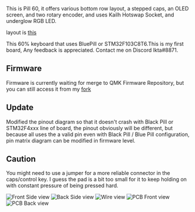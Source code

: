 This is Pill 60, it offers various bottom row layout, a stepped caps, an OLED screen, and two rotary encoder, and uses Kailh Hotswap Socket, and underglow RGB LED.

layout is [this](http://www.keyboard-layout-editor.com/##@_name=Pill60&author=IktaS%3B&@_a:7&f:7%3B&=1&=1&=1&=1&=1&=1&=1&=1&=1&=1&=1&=1&=1&_c=%2300ffdd%3B&=1&=1%3B&@_c=%23cccccc&w:1.5%3B&=1.5&=1&=1&=1&=1&=1&=1&=1&=1&=1&=1&=1&=1&_c=%2300cc55&w:1.5%3B&=1.5%3B&@_c=%2350d38a&w:1.75%3B&=1.75&_c=%23cccccc%3B&=1&=1&=1&=1&=1&=1&=1&=1&=1&=1&=1&_c=%2300cc55&w:2.25%3B&=2.25%3B&@_c=%23aaaacc&w:2.25%3B&=2.25&_c=%23cccccc%3B&=1&=1&=1&=1&=1&=1&=1&=1&=1&=1&_c=%23cc77cc&w:1.75%3B&=1.75&=1%3B&@_c=%23995555&w:1.25%3B&=1.25&_w:1.25%3B&=1.25&_w:1.25%3B&=1.25&_c=%23889988&w:6.25%3B&=6.25&_c=%23558899&w:1.25%3B&=1.25&_w:1.25%3B&=1.25&_w:1.25%3B&=1.25&_w:1.25%3B&=1.25%3B&@_c=%23b3ce29&w:1.5%3B&=1.5&=1&_w:1.5%3B&=1.5&_c=%23939393&w:6%3B&=6&_c=%23558899&w:1.5%3B&=1.5&=1&=1&_w:1.5%3B&=1.5&_x:0.5&c=%2350d38a&w:1.25&w2:1.75&l:true%3B&=1.75)

This 60% keyboard that uses BluePill or STM32F103C8T6.This is my first board, Any feedback is appreciated. Contact me on Discord Ikta#8871.

## Firmware
Firmware is currently waiting for merge to QMK Firmware Repository, but you can still access it from my [fork](https://github.com/IktaS/qmk_firmware/tree/pill60/keyboards/handwired/pill60)

## Update
Modified the pinout diagram so that it doesn't crash with Black Pill or STM32F4xxx line of board, the pinout obviously will be different, but because all uses the a valid pin even with Black Pill / Blue Pill configuration, pin matrix diagram can be modified in firmware level.

## Caution
You might need to use a jumper for a more reliable connector in the caps/control key. I guess the pad is a bit too small for it to keep holding on with constant pressure of being pressed hard.

![Front Side view](./images/FrontSide.png)
![Back Side view](./images/BackSide.png)
![Wire view](./images/Wires.png)
![PCB Front view](./images/PCBFront.png)
![PCB Back view](./images/PCBBack.png)
